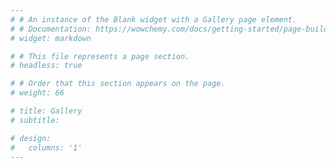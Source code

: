 ```yaml
---
# # An instance of the Blank widget with a Gallery page element.
# # Documentation: https://wowchemy.com/docs/getting-started/page-builder/
# widget: markdown

# # This file represents a page section.
# headless: true

# # Order that this section appears on the page.
# weight: 66

# title: Gallery
# subtitle:

# design:
#   columns: '1'
---
```


<!-- {{< gallery album="demo" >}} -->
